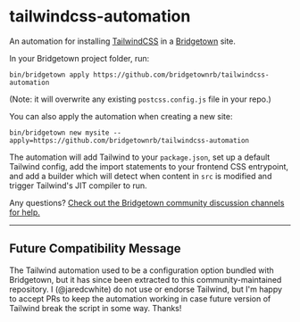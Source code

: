 # tailwindcss-automation

An automation for installing [TailwindCSS](https://tailwindcss.com) in a [Bridgetown](https://www.bridgetownrb.com) site.

In your Bridgetown project folder, run:

```
bin/bridgetown apply https://github.com/bridgetownrb/tailwindcss-automation
```

(Note: it will overwrite any existing `postcss.config.js` file in your repo.)

You can also apply the automation when creating a new site:

```
bin/bridgetown new mysite --apply=https://github.com/bridgetownrb/tailwindcss-automation
```

The automation will add Tailwind to your `package.json`, set up a default Tailwind config, add the import statements to your frontend CSS entrypoint, and add a builder which will detect when content in `src` is modified and trigger Tailwind's JIT compiler to run.

Any questions? [Check out the Bridgetown community discussion channels for help.](https://www.bridgetownrb.com/community)

----

## Future Compatibility Message

The Tailwind automation used to be a configuration option bundled with Bridgetown, but it has since been extracted to this community-maintained repository. I (@jaredcwhite) do not use or endorse Tailwind, but I'm happy to accept PRs to keep the automation working in case future version of Tailwind break the script in some way. Thanks!

